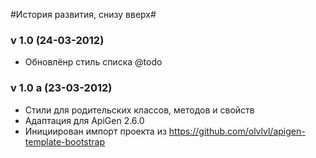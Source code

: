 #История развития, снизу вверх#

### v 1.0 (24-03-2012) ###

* Обновлёнр стиль списка @todo


### v 1.0 a (23-03-2012) ###

* Стили для родительских классов, методов и свойств
* Адаптация для ApiGen 2.6.0
* Инициирован импорт проекта из https://github.com/olvlvl/apigen-template-bootstrap
